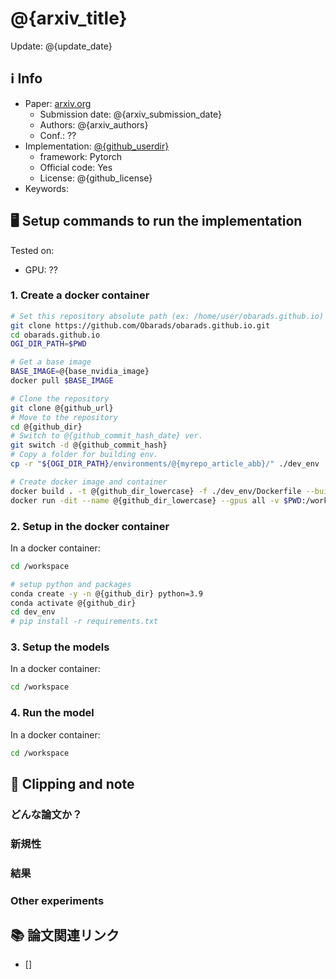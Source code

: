 # @{arxiv_title}

Update: @{update_date}

## ℹ️ Info
- Paper: [arxiv.org](@{arxiv_url})
  - Submission date: @{arxiv_submission_date}
  - Authors: @{arxiv_authors}
  - Conf.: ??
- Implementation: [@{github_userdir}](@{github_url})
  - framework: Pytorch
  - Official code: Yes
  - License: @{github_license}
- Keywords: 

## 🖥 Setup commands to run the implementation
Tested on:
- GPU: ??

### 1. Create a docker container
```bash
# Set this repository absolute path (ex: /home/user/obarads.github.io)
git clone https://github.com/Obarads/obarads.github.io.git
cd obarads.github.io
OGI_DIR_PATH=$PWD

# Get a base image
BASE_IMAGE=@{base_nvidia_image}
docker pull $BASE_IMAGE

# Clone the repository
git clone @{github_url}
# Move to the repository
cd @{github_dir}
# Switch to @{github_commit_hash_date} ver.
git switch -d @{github_commit_hash}
# Copy a folder for building env.
cp -r "${OGI_DIR_PATH}/environments/@{myrepo_article_abb}/" ./dev_env

# Create docker image and container
docker build . -t @{github_dir_lowercase} -f ./dev_env/Dockerfile --build-arg UID=$(id -u) --build-arg GID=$(id -g) --build-arg BASE_IMAGE=$BASE_IMAGE
docker run -dit --name @{github_dir_lowercase} --gpus all -v $PWD:/workspace @{github_dir_lowercase}
```

### 2. Setup in the docker container
In a docker container:
```bash
cd /workspace

# setup python and packages
conda create -y -n @{github_dir} python=3.9
conda activate @{github_dir}
cd dev_env
# pip install -r requirements.txt
```

### 3. Setup the models
In a docker container:
```bash
cd /workspace
```

### 4. Run the model
In a docker container:
```bash
cd /workspace
```

## 📝 Clipping and note
### どんな論文か？

### 新規性

### 結果

### Other experiments

## 📚 論文関連リンク
- [] 

